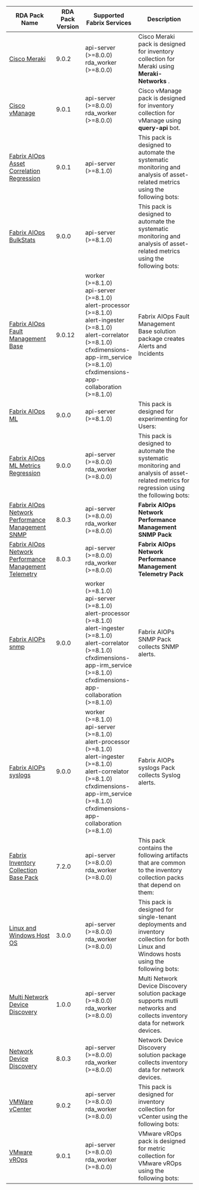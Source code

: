 | RDA Pack Name | RDA Pack Version | Supported Fabrix Services | Description |
|---------------|------------------|----------------------------|-------------|
| [Cisco Meraki](https://github.com/cloudfabrix/rda_packs/tree/main/Cisco%20Meraki/9.0.2) | 9.0.2 | api-server (>=8.0.0)<br>rda_worker (>=8.0.0) | Cisco Meraki pack is designed for inventory collection for Meraki using **Meraki-Networks** . |
| [Cisco vManage](https://github.com/cloudfabrix/rda_packs/tree/main/Cisco%20vManage/9.0.1) | 9.0.1 | api-server (>=8.0.0)<br>rda_worker (>=8.0.0) | Cisco vManage pack is designed for inventory collection for vManage using **query-api** bot. |
| [Fabrix AIOps Asset Correlation Regression](https://github.com/cloudfabrix/rda_packs/tree/main/Fabrix%20AIOps%20Asset%20Correlation%20Regression/9.0.1) | 9.0.1 | api-server (>=8.1.0) | This pack is designed to automate the systematic monitoring and analysis of asset-related metrics using the following bots: |
| [Fabrix AIOps BulkStats](https://github.com/cloudfabrix/rda_packs/tree/main/Fabrix%20AIOps%20BulkStats/9.0.0) | 9.0.0 | api-server (>=8.1.0) | This pack is designed to automate the systematic monitoring and analysis of asset-related metrics using the following bots: |
| [Fabrix AIOps Fault Management Base](https://github.com/cloudfabrix/rda_packs/tree/main/Fabrix%20AIOps%20Fault%20Management%20Base/9.0.12) | 9.0.12 | worker (>=8.1.0)<br>api-server (>=8.1.0)<br>alert-processor (>=8.1.0)<br>alert-ingester (>=8.1.0)<br>alert-correlator (>=8.1.0)<br>cfxdimensions-app-irm_service (>=8.1.0)<br>cfxdimensions-app-collaboration (>=8.1.0) | Fabrix AIOps Fault Management Base solution package creates Alerts and Incidents |
| [Fabrix AIOps ML](https://github.com/cloudfabrix/rda_packs/tree/main/Fabrix%20AIOps%20ML/9.0.0) | 9.0.0 | api-server (>=8.1.0) | This pack is designed for experimenting for Users: |
| [Fabrix AIOps ML Metrics Regression](https://github.com/cloudfabrix/rda_packs/tree/main/Fabrix%20AIOps%20ML%20Metrics%20Regression/9.0.0) | 9.0.0 | api-server (>=8.0.0)<br>rda_worker (>=8.0.0) | This pack is designed to automate the systematic monitoring and analysis of asset-related metrics for regression using the following bots: |
| [Fabrix AIOps Network Performance Management SNMP](https://github.com/cloudfabrix/rda_packs/tree/main/Fabrix%20AIOps%20Network%20Performance%20Management%20SNMP/8.0.3) | 8.0.3 | api-server (>=8.0.0)<br>rda_worker (>=8.0.0) | **Fabrix AIOps Network Performance Management SNMP Pack** |
| [Fabrix AIOps Network Performance Management Telemetry](https://github.com/cloudfabrix/rda_packs/tree/main/Fabrix%20AIOps%20Network%20Performance%20Management%20Telemetry/8.0.3) | 8.0.3 | api-server (>=8.0.0)<br>rda_worker (>=8.0.0) | **Fabrix AIOps Network Performance Management Telemetry Pack** |
| [Fabrix AIOPs snmp](https://github.com/cloudfabrix/rda_packs/tree/main/Fabrix%20AIOPs%20snmp/9.0.0) | 9.0.0 | worker (>=8.1.0)<br>api-server (>=8.1.0)<br>alert-processor (>=8.1.0)<br>alert-ingester (>=8.1.0)<br>alert-correlator (>=8.1.0)<br>cfxdimensions-app-irm_service (>=8.1.0)<br>cfxdimensions-app-collaboration (>=8.1.0) | Fabrix AIOPs SNMP Pack collects SNMP alerts. |
| [Fabrix AIOPs syslogs](https://github.com/cloudfabrix/rda_packs/tree/main/Fabrix%20AIOPs%20syslogs/9.0.0) | 9.0.0 | worker (>=8.1.0)<br>api-server (>=8.1.0)<br>alert-processor (>=8.1.0)<br>alert-ingester (>=8.1.0)<br>alert-correlator (>=8.1.0)<br>cfxdimensions-app-irm_service (>=8.1.0)<br>cfxdimensions-app-collaboration (>=8.1.0) | Fabrix AIOPs syslogs Pack collects Syslog alerts. |
| [Fabrix Inventory Collection Base Pack](https://github.com/cloudfabrix/rda_packs/tree/main/Fabrix%20Inventory%20Collection%20Base%20Pack/7.2.0) | 7.2.0 | api-server (>=8.0.0)<br>rda_worker (>=8.0.0) | This pack contains the following artifacts that are common to the inventory collection packs that depend on them: |
| [Linux and Windows Host OS](https://github.com/cloudfabrix/rda_packs/tree/main/Linux%20and%20Windows%20Host%20OS/3.0.0) | 3.0.0 | api-server (>=8.0.0)<br>rda_worker (>=8.0.0) | This pack is designed for single-tenant deployments and inventory collection for both Linux and Windows hosts using the following bots: |
| [Multi Network Device Discovery](https://github.com/cloudfabrix/rda_packs/tree/main/Multi%20Network%20Device%20Discovery/1.0.0) | 1.0.0 | api-server (>=8.0.0)<br>rda_worker (>=8.0.0) | Multi Network Device Discovery solution package supports mutli networks and collects inventory data for network devices. |
| [Network Device Discovery](https://github.com/cloudfabrix/rda_packs/tree/main/Network%20Device%20Discovery/8.0.3) | 8.0.3 | api-server (>=8.0.0)<br>rda_worker (>=8.0.0) | Network Device Discovery solution package collects inventory data for network devices. |
| [VMWare vCenter](https://github.com/cloudfabrix/rda_packs/tree/main/VMWare%20vCenter/9.0.2) | 9.0.2 | api-server (>=8.0.0)<br>rda_worker (>=8.0.0) | This pack is designed for inventory collection for vCenter using the following bots: |
| [VMware vROps](https://github.com/cloudfabrix/rda_packs/tree/main/VMware%20vROps/9.0.1) | 9.0.1 | api-server (>=8.0.0)<br>rda_worker (>=8.0.0) | VMware vROps pack is designed for metric collection for VMware vROps using the following bots: |